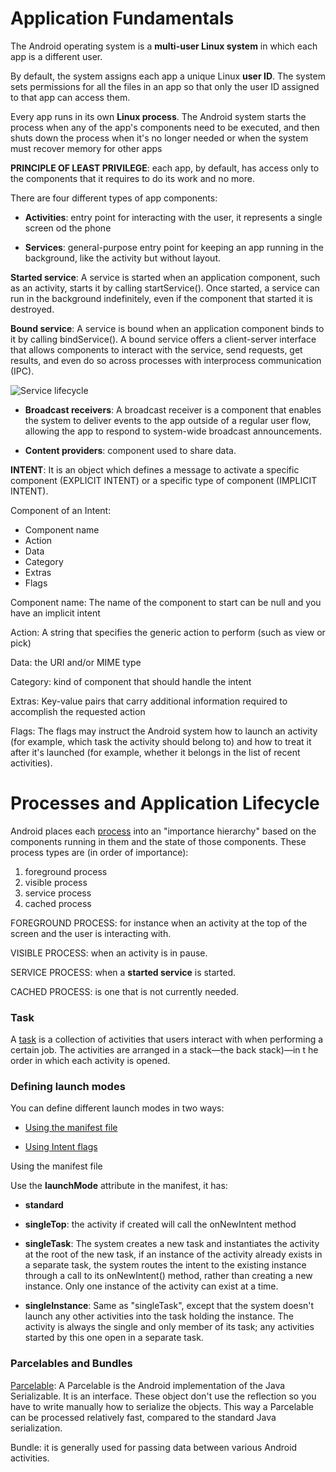 # Application Fundamentals

The Android operating system is a **multi-user Linux system** in which each
app is a different user.

By default, the system assigns each app a unique Linux **user ID**.
The system sets permissions for all the files in an app so that only
the user ID assigned to that app can access them.

Every app runs in its own **Linux process**. The Android system starts the
process when any of the app's components need to be executed, and then
shuts down the process when it's no longer needed or when the system
must recover memory for other apps

**PRINCIPLE OF LEAST PRIVILEGE**: each app, by default, has access only
to the components that it requires to do its work and no more.

There are four different types of app components:

- **Activities**: entry point for interacting with the user, it
represents a single screen od the phone

- **Services**: general-purpose entry point for keeping an app running
in the background, like the activity but without layout.

**Started service**: A service is started when an application component,
such as an activity, starts it by calling startService().
Once started, a service can run in the background indefinitely,
even if the component that started it is destroyed.

**Bound service**: A service is bound when an application component binds
to it by calling bindService(). A bound service offers a client-server
interface that allows components to interact with the service,
send requests, get results, and even do so across processes with
interprocess communication (IPC).

![Service lifecycle](https://i.stack.imgur.com/xLycD.jpg)

- **Broadcast receivers**: A broadcast receiver is a component that
enables the system to deliver events to the app outside of a regular
user flow, allowing the app to respond to system-wide broadcast
announcements.

- **Content providers**: component used to share data.

**INTENT**: It is an object which defines a message to activate a specific
component (EXPLICIT INTENT) or a specific type of component (IMPLICIT INTENT).

Component of an Intent:

- Component name
- Action
- Data
- Category
- Extras
- Flags

Component name: The name of the component to start can be null and you
have an implicit intent

Action: A string that specifies the generic action to perform (such as view or pick)

Data: the URI and/or MIME type

Category:  kind of component that should handle the intent

Extras: Key-value pairs that carry additional information required to
accomplish the requested action

Flags: The flags may instruct the Android system how to launch an
activity (for example, which task the activity should belong to)
and how to treat it after it's launched (for example, whether it belongs
in the list of recent activities).

# Processes and Application Lifecycle

Android places each [process](https://developer.android.com/guide/components/activities/process-lifecycle)
into an "importance hierarchy" based on the
components running in them and the state of those components.
These process types are (in order of importance):

1. foreground process
2. visible process
3. service process
4. cached process

FOREGROUND PROCESS: for instance when an activity at the top of the
screen and the user is interacting with.

VISIBLE PROCESS: when an activity is in pause.

SERVICE PROCESS: when a **started service** is started.

CACHED PROCESS: is one that is not currently needed.

### Task
A [task](https://developer.android.com/guide/components/activities/tasks-and-back-stack)
is a collection of activities that users interact with when performing
a certain job. The activities are arranged in a stack—the back stack)—in t
he order in which each activity is opened.

### Defining launch modes

You can define different launch modes in two ways:

- [Using the manifest file](https://developer.android.com/guide/components/activities/tasks-and-back-stack#ManifestForTasks)

- [Using Intent flags](https://developer.android.com/guide/components/activities/tasks-and-back-stack#IntentFlagsForTasks)


Using the manifest file

Use the **launchMode** attribute in the manifest, it has:

- **standard**

- **singleTop**: the activity if created will call the onNewIntent method

- **singleTask**: The system creates a new task and instantiates the activity
at the root of the new task, if an instance of the activity already exists
in a separate task, the system routes the intent to the existing
instance through a call to its onNewIntent() method, rather than
creating a new instance. Only one instance of the activity can exist at
a time.

- **singleInstance**: Same as "singleTask", except that the system doesn't
launch any other activities into the task holding the instance.
The activity is always the single and only member of its task;
any activities started by this one open in a separate task.

### Parcelables and Bundles

[Parcelable](https://developer.android.com/guide/components/activities/parcelables-and-bundles):
A Parcelable is the Android implementation of the Java
Serializable. It is an interface. These object don't use the reflection
so you have to write manually how to serialize the objects.
This way a Parcelable can be processed relatively fast, compared to the
standard Java serialization.

Bundle: it is generally used for passing data between various Android
activities.
